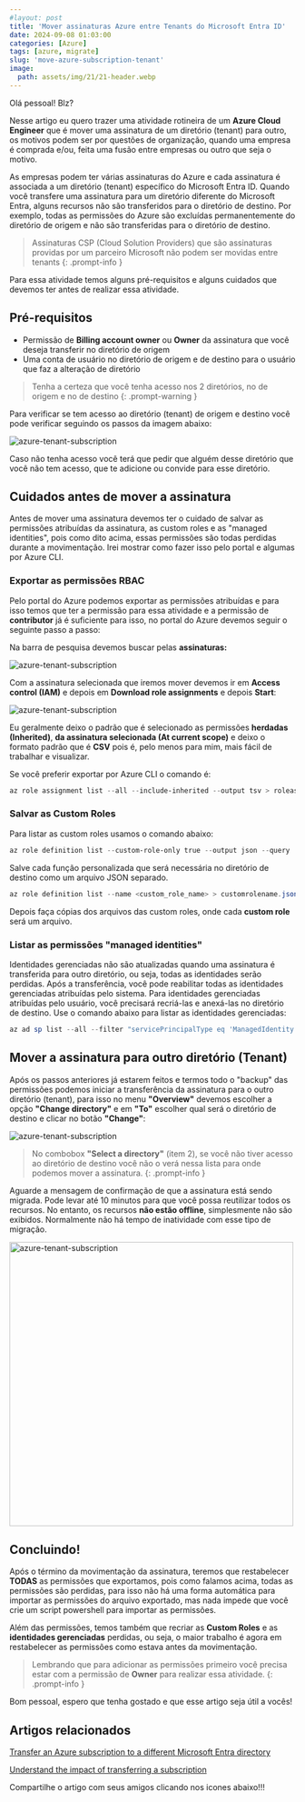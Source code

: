```yaml
---
#layout: post
title: 'Mover assinaturas Azure entre Tenants do Microsoft Entra ID' 
date: 2024-09-08 01:03:00
categories: [Azure]
tags: [azure, migrate]
slug: 'move-azure-subscription-tenant'
image:
  path: assets/img/21/21-header.webp
---
```


Olá pessoal! Blz?

Nesse artigo eu quero trazer uma atividade rotineira de um **Azure Cloud Engineer** que é mover uma assinatura de um diretório (tenant) para outro, os motivos podem ser por questões de organização, quando uma empresa é comprada e/ou, feita uma fusão entre empresas ou outro que seja o motivo.

As empresas podem ter várias assinaturas do Azure e cada assinatura é associada a um diretório (tenant) específico do Microsoft Entra ID. Quando você transfere uma assinatura para um diretório diferente do Microsoft Entra, alguns recursos não são transferidos para o diretório de destino. Por exemplo, todas as permissões do Azure são excluídas permanentemente do diretório de origem e não são transferidas para o diretório de destino.

> Assinaturas CSP (Cloud Solution Providers) que são assinaturas providas por um parceiro Microsoft não podem ser movidas entre tenants
{: .prompt-info }

Para essa atividade temos alguns pré-requisitos e alguns cuidados que devemos ter antes de realizar essa atividade.

## Pré-requisitos

* Permissão de **Billing account owner** ou **Owner** da assinatura que você deseja transferir no diretório de origem
* Uma conta de usuário no diretório de origem e de destino para o usuário que faz a alteração de diretório

> Tenha a certeza que você tenha acesso nos 2 diretórios, no de origem e no de destino
{: .prompt-warning }

Para verificar se tem acesso ao diretório (tenant) de origem e destino você pode verificar seguindo os passos da imagem abaixo:

![azure-tenant-subscription](/assets/img/21/05.png)

Caso não tenha acesso você terá que pedir que alguém desse diretório que você não tem acesso, que te adicione ou convide para esse diretório. 

## Cuidados antes de mover a assinatura

Antes de mover uma assinatura devemos ter o cuidado de salvar as permissões atribuídas da assinatura, as custom roles e as "managed identities", pois como dito acima, essas permissões são todas perdidas durante a movimentação. Irei mostrar como fazer isso pelo portal e algumas por Azure CLI.

### Exportar as permissões RBAC

Pelo portal do Azure podemos exportar as permissões atribuídas e para isso temos que ter a permissão para essa atividade e a permissão de **contributor** já é suficiente para isso, no portal do Azure devemos seguir o seguinte passo a passo:

Na barra de pesquisa devemos buscar pelas **assinaturas:**

![azure-tenant-subscription](/assets/img/21/01.png)

Com a assinatura selecionada que iremos mover devemos ir em **Access control (IAM)** e depois em **Download role assignments** e depois **Start**:

![azure-tenant-subscription](/assets/img/21/02.png)

Eu geralmente deixo o padrão que é selecionado as permissões **herdadas (Inherited)**, **da assinatura selecionada (At current scope)** e deixo o formato padrão que é **CSV** pois é, pelo menos para mim, mais fácil de trabalhar e visualizar.

Se você preferir exportar por Azure CLI o comando é:

```powershell
az role assignment list --all --include-inherited --output tsv > roleassignments.tsv
```

### Salvar as Custom Roles

Para listar as custom roles usamos o comando abaixo: 

```powershell
az role definition list --custom-role-only true --output json --query '[].{roleName:roleName, roleType:roleType}'
```

Salve cada função personalizada que será necessária no diretório de destino como um arquivo JSON separado.

```powershell
az role definition list --name <custom_role_name> > customrolename.json
```

Depois faça cópias dos arquivos das custom roles, onde cada **custom role** será um arquivo.

### Listar as permissões "managed identities"

Identidades gerenciadas não são atualizadas quando uma assinatura é transferida para outro diretório, ou seja, todas as identidades serão perdidas. Após a transferência, você pode reabilitar todas as identidades gerenciadas atribuídas pelo sistema. Para identidades gerenciadas atribuídas pelo usuário, você precisará recriá-las e anexá-las no diretório de destino. Use o comando abaixo para listar as identidades gerenciadas:

```powershell
az ad sp list --all --filter "servicePrincipalType eq 'ManagedIdentity'"
```

## Mover a assinatura para outro diretório (Tenant)

Após os passos anteriores já estarem feitos e termos todo o "backup" das permissões podemos iniciar a transferência da assinatura para o outro diretório (tenant), para isso no menu **"Overview"** devemos escolher a opção **"Change directory"** e em **"To"** escolher qual será o diretório de destino e clicar no botão **"Change"**:

![azure-tenant-subscription](/assets/img/21/03.png)

> No combobox **"Select a directory"** (item 2), se você não tiver acesso ao diretório de destino você não o verá nessa lista para onde podemos mover a assinatura.
{: .prompt-info }

Aguarde a mensagem de confirmação de que a assinatura está sendo migrada. Pode levar até 10 minutos para que você possa reutilizar todos os recursos. No entanto, os recursos **não estão offline**, simplesmente não são exibidos. Normalmente não há tempo de inatividade com esse tipo de migração.


<img src="/assets/img/21/04.png" alt="azure-tenant-subscription" width="500">

## Concluindo!

Após o término da movimentação da assinatura, teremos que restabelecer **TODAS** as permissões que exportamos, pois como falamos acima, todas as permissões são perdidas, para isso não há uma forma automática para importar as permissões do arquivo exportado, mas nada impede que você crie um script powershell para importar as permissões.

Além das permissões, temos também que recriar as **Custom Roles** e as **identidades gerenciadas** perdidas, ou seja, o maior trabalho é agora em restabelecer as permissões como estava antes da movimentação.

> Lembrando que para adicionar as permissões primeiro você precisa estar com a permissão de **Owner** para realizar essa atividade.
{: .prompt-info }

Bom pessoal, espero que tenha gostado e que esse artigo seja útil a vocês!

## Artigos relacionados

<a href="https://learn.microsoft.com/en-us/azure/role-based-access-control/transfer-subscription" target="_blank">Transfer an Azure subscription to a different Microsoft Entra directory</a> 

<a href="https://learn.microsoft.com/en-us/azure/role-based-access-control/transfer-subscription#understand-the-impact-of-transferring-a-subscription" target="_blank">Understand the impact of transferring a subscription</a> 

Compartilhe o artigo com seus amigos clicando nos icones abaixo!!!
